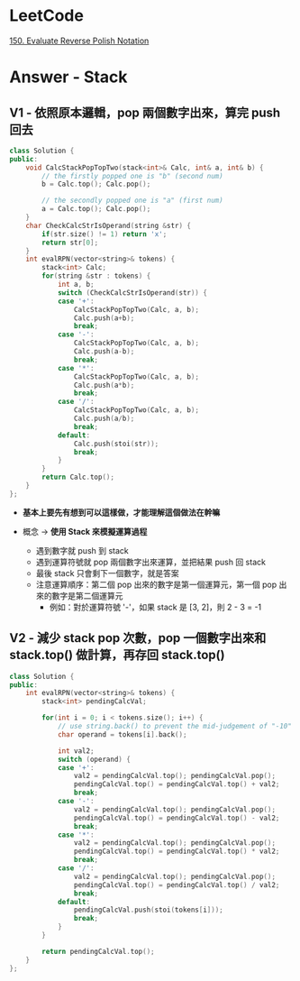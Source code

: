 # LeetCode
[150. Evaluate Reverse Polish Notation](https://leetcode.com/problems/evaluate-reverse-polish-notation/)

# Answer - Stack
## V1 - 依照原本邏輯，pop 兩個數字出來，算完 push 回去
```Cpp
class Solution {
public:
	void CalcStackPopTopTwo(stack<int>& Calc, int& a, int& b) {
		// the firstly popped one is "b" (second num)
		b = Calc.top(); Calc.pop();

		// the secondly popped one is "a" (first num)
		a = Calc.top(); Calc.pop();
	}
	char CheckCalcStrIsOperand(string &str) {
		if(str.size() != 1) return 'x';
		return str[0];
	}
	int evalRPN(vector<string>& tokens) {
		stack<int> Calc;
		for(string &str : tokens) {
			int a, b;
			switch (CheckCalcStrIsOperand(str)) {
			case '+':
				CalcStackPopTopTwo(Calc, a, b);
				Calc.push(a+b);
				break;
			case '-':
				CalcStackPopTopTwo(Calc, a, b);
				Calc.push(a-b);
				break;
			case '*':
				CalcStackPopTopTwo(Calc, a, b);
				Calc.push(a*b);
				break;
			case '/':
				CalcStackPopTopTwo(Calc, a, b);
				Calc.push(a/b);
				break;
			default:
				Calc.push(stoi(str));
				break;
			}
		}
		return Calc.top();
	}
};
```
- **基本上要先有想到可以這樣做，才能理解這個做法在幹嘛**

- 概念 -> **使用 Stack 來模擬運算過程**
	- 遇到數字就 push 到 stack
	- 遇到運算符號就 pop 兩個數字出來運算，並把結果 push 回 stack
	- 最後 stack 只會剩下一個數字，就是答案
	- 注意運算順序：第二個 pop 出來的數字是第一個運算元，第一個 pop 出來的數字是第二個運算元
		- 例如：對於運算符號 '-'，如果 stack 是 [3, 2]，則 2 - 3 = -1 

## V2 - 減少 stack pop 次數，pop 一個數字出來和 stack.top() 做計算，再存回 stack.top()
```Cpp
class Solution {
public:
    int evalRPN(vector<string>& tokens) {
        stack<int> pendingCalcVal;

        for(int i = 0; i < tokens.size(); i++) {
            // use string.back() to prevent the mid-judgement of "-10" to '-' operand
            char operand = tokens[i].back();

            int val2;
            switch (operand) {
            case '+':
                val2 = pendingCalcVal.top(); pendingCalcVal.pop();
                pendingCalcVal.top() = pendingCalcVal.top() + val2;
                break;
            case '-':
                val2 = pendingCalcVal.top(); pendingCalcVal.pop();
                pendingCalcVal.top() = pendingCalcVal.top() - val2;
                break;
            case '*':
                val2 = pendingCalcVal.top(); pendingCalcVal.pop();
                pendingCalcVal.top() = pendingCalcVal.top() * val2;
                break;
            case '/':
                val2 = pendingCalcVal.top(); pendingCalcVal.pop();
                pendingCalcVal.top() = pendingCalcVal.top() / val2;
                break;
            default:
                pendingCalcVal.push(stoi(tokens[i]));
                break;
            }
        }

        return pendingCalcVal.top();
    }
};
```
